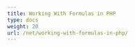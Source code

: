 ```yaml
---
title: Working With Formulas in PHP
type: docs
weight: 20
url: /net/working-with-formulas-in-php/
---
```



